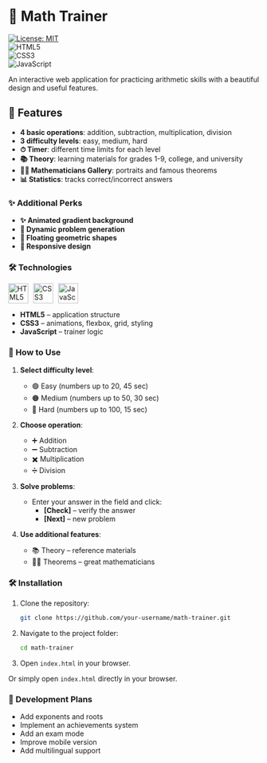 # 🧮 Math Trainer  

[![License: MIT](https://img.shields.io/badge/License-MIT-yellow.svg)](https://opensource.org/licenses/MIT)  
![HTML5](https://img.shields.io/badge/HTML5-E34F26?style=flat&logo=html5&logoColor=white)  
![CSS3](https://img.shields.io/badge/CSS3-1572B6?style=flat&logo=css3&logoColor=white)  
![JavaScript](https://img.shields.io/badge/JavaScript-F7DF1E?style=flat&logo=javascript&logoColor=black)  

An interactive web application for practicing arithmetic skills with a beautiful design and useful features.  

## 🌟 Features  

- **4 basic operations**: addition, subtraction, multiplication, division  
- **3 difficulty levels**: easy, medium, hard  
- **⏱ Timer**: different time limits for each level  
- **📚 Theory**: learning materials for grades 1-9, college, and university  
- **👨‍🎓 Mathematicians Gallery**: portraits and famous theorems  
- **📊 Statistics**: tracks correct/incorrect answers  

### ✨ Additional Perks  

- **✨ Animated gradient background**  
- **🔢 Dynamic problem generation**  
- **🎨 Floating geometric shapes**  
- **📱 Responsive design**  

### 🛠 Technologies  
<div style="display: flex; gap: 10px; flex-wrap: wrap;">  
  <img src="https://img.icons8.com/color/48/000000/html-5.png" alt="HTML5" width="40" height="40"/>  
  <img src="https://img.icons8.com/color/48/000000/css3.png" alt="CSS3" width="40" height="40"/>  
  <img src="https://img.icons8.com/color/48/000000/javascript.png" alt="JavaScript" width="40" height="40"/>  
</div>  

- **HTML5** – application structure  
- **CSS3** – animations, flexbox, grid, styling  
- **JavaScript** – trainer logic  

### 🚀 How to Use  
1. **Select difficulty level**:  
   - 🟢 Easy (numbers up to 20, 45 sec)  
   - 🟠 Medium (numbers up to 50, 30 sec)  
   - 🔴 Hard (numbers up to 100, 15 sec)  

2. **Choose operation**:  
   - ➕ Addition  
   - ➖ Subtraction  
   - ✖️ Multiplication  
   - ➗ Division  

3. **Solve problems**:  
   - Enter your answer in the field and click:  
     - **[Check]** – verify the answer  
     - **[Next]** – new problem  

4. **Use additional features**:  
   - 📚 Theory – reference materials  
   - 👨‍🏫 Theorems – great mathematicians  

### 🛠 Installation  
1. Clone the repository:  
   ```bash  
   git clone https://github.com/your-username/math-trainer.git  
   ```  
2. Navigate to the project folder:  
   ```bash  
   cd math-trainer  
   ```  
3. Open `index.html` in your browser.  

Or simply open `index.html` directly in your browser.  

### 📅 Development Plans  
- Add exponents and roots  
- Implement an achievements system  
- Add an exam mode  
- Improve mobile version  
- Add multilingual support
